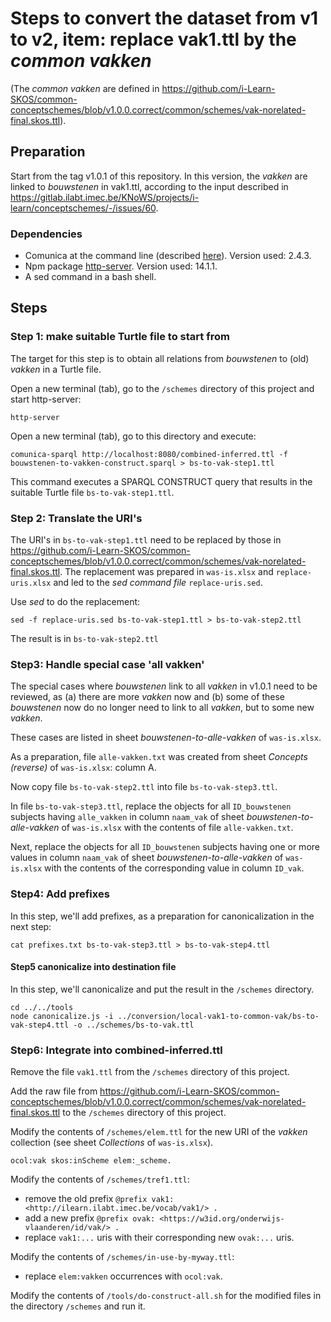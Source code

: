 # Steps to convert the dataset from v1 to v2, item: replace vak1.ttl by the *common vakken*

(The *common vakken* are defined in https://github.com/i-Learn-SKOS/common-conceptschemes/blob/v1.0.0.correct/common/schemes/vak-norelated-final.skos.ttl).

## Preparation
Start from the tag v1.0.1 of this repository.
In this version, the *vakken* are linked to *bouwstenen* in vak1.ttl, according to the input described in https://gitlab.ilabt.imec.be/KNoWS/projects/i-learn/conceptschemes/-/issues/60. 

### Dependencies
- Comunica at the command line (described [here](https://comunica.dev/docs/query/getting_started/query_cli/)). Version used: 2.4.3.
- Npm package [http-server](https://www.npmjs.com/package/http-server).  Version used: 14.1.1.
- A sed command in a bash shell.

## Steps

### Step 1: make suitable Turtle file to start from
The target for this step is to obtain all relations from *bouwstenen* to (old) *vakken* in a Turtle file.

Open a new terminal (tab), go to the `/schemes` directory of this project and start http-server:
```
http-server
```

Open a new terminal (tab), go to this directory and execute: 
```
comunica-sparql http://localhost:8080/combined-inferred.ttl -f bouwstenen-to-vakken-construct.sparql > bs-to-vak-step1.ttl
```

This command executes a SPARQL CONSTRUCT query that results in the suitable Turtle file `bs-to-vak-step1.ttl`.

### Step 2: Translate the URI's
The URI's in `bs-to-vak-step1.ttl` need to be replaced by those in https://github.com/i-Learn-SKOS/common-conceptschemes/blob/v1.0.0.correct/common/schemes/vak-norelated-final.skos.ttl.
The replacement was prepared in `was-is.xlsx` and `replace-uris.xlsx` and led to the *sed command file* `replace-uris.sed`.

Use *sed* to do the replacement:
```
sed -f replace-uris.sed bs-to-vak-step1.ttl > bs-to-vak-step2.ttl
```

The result is in `bs-to-vak-step2.ttl`

### Step3: Handle special case 'all vakken'
The special cases where *bouwstenen* link to all *vakken* in v1.0.1 need to be reviewed, as
(a) there are more *vakken* now and
(b) some of these *bouwstenen* now do no longer need to link to all *vakken*, but to some new *vakken*.

These cases are listed in sheet *bouwstenen-to-alle-vakken* of `was-is.xlsx`.

As a preparation, file `alle-vakken.txt` was created from sheet *Concepts (reverse)* of `was-is.xlsx`: column A.

Now copy file `bs-to-vak-step2.ttl` into file `bs-to-vak-step3.ttl`.

In file `bs-to-vak-step3.ttl`, replace the objects for all `ID_bouwstenen` subjects having `alle_vakken` in column `naam_vak` of sheet *bouwstenen-to-alle-vakken* of `was-is.xlsx` with the contents of file `alle-vakken.txt`.

Next, replace the objects for all `ID_bouwstenen` subjects having one or more values in column `naam_vak` of sheet *bouwstenen-to-alle-vakken* of `was-is.xlsx` with the contents of the corresponding value in column `ID_vak`.

### Step4: Add prefixes
In this step, we'll add prefixes, as a preparation for canonicalization in the next step:
```
cat prefixes.txt bs-to-vak-step3.ttl > bs-to-vak-step4.ttl
```

#### Step5 canonicalize into destination file
In this step, we'll canonicalize and put the result in the `/schemes` directory.
```
cd ../../tools
node canonicalize.js -i ../conversion/local-vak1-to-common-vak/bs-to-vak-step4.ttl -o ../schemes/bs-to-vak.ttl
```

### Step6: Integrate into combined-inferred.ttl
Remove the file `vak1.ttl` from the `/schemes` directory of this project. 

Add the raw file from https://github.com/i-Learn-SKOS/common-conceptschemes/blob/v1.0.0.correct/common/schemes/vak-norelated-final.skos.ttl to the `/schemes` directory of this project.

Modify the contents of `/schemes/elem.ttl` for the new URI of the *vakken* collection (see sheet *Collections* of `was-is.xlsx`).
```
ocol:vak skos:inScheme elem:_scheme.
```

Modify the contents of `/schemes/tref1.ttl`:
- remove the old prefix `@prefix vak1: <http://ilearn.ilabt.imec.be/vocab/vak1/> .`
- add a new prefix `@prefix ovak: <https://w3id.org/onderwijs-vlaanderen/id/vak/> .`
- replace `vak1:...` uris with their corresponding new `ovak:...` uris.

Modify the contents of `/schemes/in-use-by-myway.ttl`:
- replace `elem:vakken` occurrences with `ocol:vak`.

Modify the contents of `/tools/do-construct-all.sh` for the modified files in the directory `/schemes` and run it.

